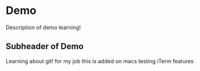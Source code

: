 # Demo

Description of demo learning!

## Subheader of Demo
Learning about git!
for my job
this is added on macs
testing iTerm features
